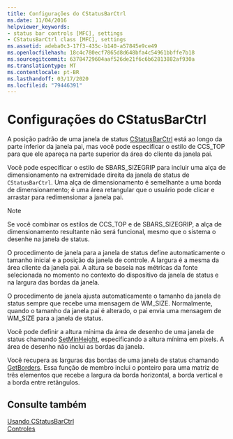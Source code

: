 ```yaml
---
title: Configurações do CStatusBarCtrl
ms.date: 11/04/2016
helpviewer_keywords:
- status bar controls [MFC], settings
- CStatusBarCtrl class [MFC], settings
ms.assetid: adeba0c3-17f3-435c-b140-a57845e9ce49
ms.openlocfilehash: 18c4c780ecf7865d8d648bfa4c54961bbffe7b18
ms.sourcegitcommit: 63784729604aaf526de21f6c6b62813882af930a
ms.translationtype: MT
ms.contentlocale: pt-BR
ms.lasthandoff: 03/17/2020
ms.locfileid: "79446391"
---
```

# <a name="settings-for-the-cstatusbarctrl"></a>Configurações do CStatusBarCtrl

A posição padrão de uma janela de status [CStatusBarCtrl](../mfc/reference/cstatusbarctrl-class.md) está ao longo da parte inferior da janela pai, mas você pode especificar o estilo de CCS_TOP para que ele apareça na parte superior da área do cliente da janela pai.

Você pode especificar o estilo de SBARS_SIZEGRIP para incluir uma alça de dimensionamento na extremidade direita da janela de status de `CStatusBarCtrl`. Uma alça de dimensionamento é semelhante a uma borda de dimensionamento; é uma área retangular que o usuário pode clicar e arrastar para redimensionar a janela pai.

> [!NOTE]
>  Se você combinar os estilos de CCS_TOP e de SBARS_SIZEGRIP, a alça de dimensionamento resultante não será funcional, mesmo que o sistema o desenhe na janela de status.

O procedimento de janela para a janela de status define automaticamente o tamanho inicial e a posição da janela de controle. A largura é a mesma da área cliente da janela pai. A altura se baseia nas métricas da fonte selecionada no momento no contexto do dispositivo da janela de status e na largura das bordas da janela.

O procedimento de janela ajusta automaticamente o tamanho da janela de status sempre que recebe uma mensagem de WM_SIZE. Normalmente, quando o tamanho da janela pai é alterado, o pai envia uma mensagem de WM_SIZE para a janela de status.

Você pode definir a altura mínima da área de desenho de uma janela de status chamando [SetMinHeight](../mfc/reference/cstatusbarctrl-class.md#setminheight), especificando a altura mínima em pixels. A área de desenho não inclui as bordas da janela.

Você recupera as larguras das bordas de uma janela de status chamando [GetBorders](../mfc/reference/cstatusbarctrl-class.md#getborders). Essa função de membro inclui o ponteiro para uma matriz de três elementos que recebe a largura da borda horizontal, a borda vertical e a borda entre retângulos.

## <a name="see-also"></a>Consulte também

[Usando CStatusBarCtrl](../mfc/using-cstatusbarctrl.md)<br/>
[Controles](../mfc/controls-mfc.md)

